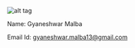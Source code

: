 
![alt tag](https://lh3.googleusercontent.com/-tAT4zyMtuCw/Vway4bgJw9I/AAAAAAAAAMY/bVd1FT2OYQYv6X-MpUApv7flLTla8Jb-QCEw/w139-h140-p/20160403_205918.jpg)

Name: Gyaneshwar Malba

Email Id: gyaneshwar.malba13@gmail.com



